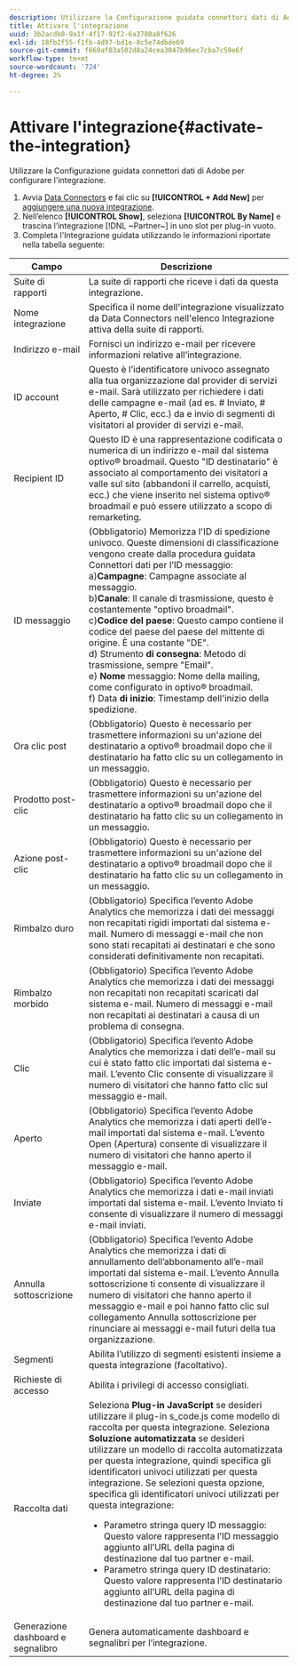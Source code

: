 ```yaml
---
description: Utilizzare la Configurazione guidata connettori dati di Adobe per configurare l'integrazione.
title: Attivare l'integrazione
uuid: 3b2acdb8-9a1f-4f17-92f2-6a3780a8f626
exl-id: 18fb2f55-f1fb-4d97-bd1e-8c5e74dbde69
source-git-commit: f669af03a502d8a24cea3047b96ec7cba7c59e6f
workflow-type: tm+mt
source-wordcount: '724'
ht-degree: 2%

---
```


# Attivare l&#39;integrazione{#activate-the-integration}

Utilizzare la Configurazione guidata connettori dati di Adobe per configurare l&#39;integrazione.

1. Avvia [Data Connectors](https://experienceleague.adobe.com/docs/analytics/import/dataconnectors/getting-started-data-connectors.html) e fai clic su **[!UICONTROL + Add New]** per [aggiungere una nuova integrazione](https://experienceleague.adobe.com/docs/analytics/import/dataconnectors/getting-started-data-connectors.html).
1. Nell’elenco **[!UICONTROL Show]**, seleziona **[!UICONTROL By Name]** e trascina l’integrazione [!DNL ~Partner~] in uno slot per plug-in vuoto.
1. Completa l&#39;Integrazione guidata utilizzando le informazioni riportate nella tabella seguente:

| Campo | Descrizione |
|--- |--- |
| Suite di rapporti | La suite di rapporti che riceve i dati da questa integrazione. |
| Nome integrazione | Specifica il nome dell&#39;integrazione visualizzato da Data Connectors nell&#39;elenco Integrazione attiva della suite di rapporti. |
| Indirizzo e-mail | Fornisci un indirizzo e-mail per ricevere informazioni relative all’integrazione. |
| ID account | Questo è l’identificatore univoco assegnato alla tua organizzazione dal provider di servizi e-mail. Sarà utilizzato per richiedere i dati delle campagne e-mail (ad es. # Inviato, # Aperto, # Clic, ecc.) da e invio di segmenti di visitatori al provider di servizi e-mail. |
| Recipient ID | Questo ID è una rappresentazione codificata o numerica di un indirizzo e-mail dal sistema optivo® broadmail. Questo &quot;ID destinatario&quot; è associato al comportamento dei visitatori a valle sul sito (abbandoni il carrello, acquisti, ecc.) che viene inserito nel sistema optivo® broadmail e può essere utilizzato a scopo di remarketing. |
| ID messaggio | (Obbligatorio) Memorizza l&#39;ID di spedizione univoco. Queste dimensioni di classificazione vengono create dalla procedura guidata Connettori dati per l’ID messaggio: <br>a)**Campagne**: Campagne associate al messaggio. <br>b)**Canale**: Il canale di trasmissione, questo è costantemente &quot;optivo broadmail&quot;. <br>c)**Codice del paese**: Questo campo contiene il codice del paese del paese del mittente di origine. È una costante &quot;DE&quot;. <br>d) Strumento  **di consegna**: Metodo di trasmissione, sempre &quot;Email&quot;.<br> e)  **Nome** messaggio: Nome della mailing, come configurato in optivo® broadmail. <br>f) Data  **di inizio**: Timestamp dell&#39;inizio della spedizione. |
| Ora clic post | (Obbligatorio) Questo è necessario per trasmettere informazioni su un&#39;azione del destinatario a optivo® broadmail dopo che il destinatario ha fatto clic su un collegamento in un messaggio. |
| Prodotto post-clic | (Obbligatorio) Questo è necessario per trasmettere informazioni su un&#39;azione del destinatario a optivo® broadmail dopo che il destinatario ha fatto clic su un collegamento in un messaggio. |
| Azione post-clic | (Obbligatorio) Questo è necessario per trasmettere informazioni su un&#39;azione del destinatario a optivo® broadmail dopo che il destinatario ha fatto clic su un collegamento in un messaggio. |
| Rimbalzo duro | (Obbligatorio) Specifica l’evento Adobe Analytics che memorizza i dati dei messaggi non recapitati rigidi importati dal sistema e-mail. Numero di messaggi e-mail che non sono stati recapitati ai destinatari e che sono considerati definitivamente non recapitati. |
| Rimbalzo morbido | (Obbligatorio) Specifica l’evento Adobe Analytics che memorizza i dati dei messaggi non recapitati non recapitati scaricati dal sistema e-mail. Numero di messaggi e-mail non recapitati ai destinatari a causa di un problema di consegna. |
| Clic | (Obbligatorio) Specifica l’evento Adobe Analytics che memorizza i dati dell’e-mail su cui è stato fatto clic importati dal sistema e-mail. L’evento Clic consente di visualizzare il numero di visitatori che hanno fatto clic sul messaggio e-mail. |
| Aperto | (Obbligatorio) Specifica l’evento Adobe Analytics che memorizza i dati aperti dell’e-mail importati dal sistema e-mail. L’evento Open (Apertura) consente di visualizzare il numero di visitatori che hanno aperto il messaggio e-mail. |
| Inviate | (Obbligatorio) Specifica l’evento Adobe Analytics che memorizza i dati e-mail inviati importati dal sistema e-mail. L’evento Inviato ti consente di visualizzare il numero di messaggi e-mail inviati. |
| Annulla sottoscrizione | (Obbligatorio) Specifica l’evento Adobe Analytics che memorizza i dati di annullamento dell’abbonamento all’e-mail importati dal sistema e-mail. L’evento Annulla sottoscrizione ti consente di visualizzare il numero di visitatori che hanno aperto il messaggio e-mail e poi hanno fatto clic sul collegamento Annulla sottoscrizione per rinunciare ai messaggi e-mail futuri della tua organizzazione. |
| Segmenti | Abilita l’utilizzo di segmenti esistenti insieme a questa integrazione (facoltativo). |
| Richieste di accesso | Abilita i privilegi di accesso consigliati. |
| Raccolta dati | Seleziona **Plug-in JavaScript** se desideri utilizzare il plug-in s_code.js come modello di raccolta per questa integrazione. Seleziona **Soluzione automatizzata** se desideri utilizzare un modello di raccolta automatizzata per questa integrazione, quindi specifica gli identificatori univoci utilizzati per questa integrazione. Se selezioni questa opzione, specifica gli identificatori univoci utilizzati per questa integrazione:<ul><li>Parametro stringa query ID messaggio: Questo valore rappresenta l’ID messaggio aggiunto all’URL della pagina di destinazione dal tuo partner e-mail.</li><li>Parametro stringa query ID destinatario: Questo valore rappresenta l’ID destinatario aggiunto all’URL della pagina di destinazione dal tuo partner e-mail.</li></ul> |
| Generazione dashboard e segnalibro | Genera automaticamente dashboard e segnalibri per l’integrazione. |
